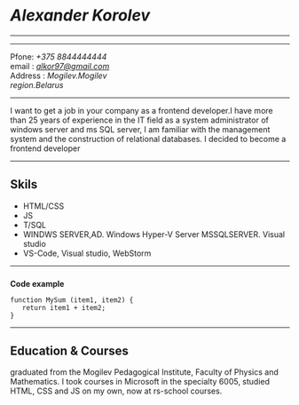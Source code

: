 # ***Alexander Korolev***
***
***
 
Pfone: *+375 8844444444*  
email : *alkor97@gmail.com*  
Address : *Mogilev.Mogilev  
region.Belarus*
***
I want to get a job in your company as a frontend developer.I have more than 25 years of experience in the IT field as a system administrator of windows server and ms SQL server, I am familiar with the management system and the construction of relational databases. I decided to become a frontend developer  
***  
## **Skils**  

* HTML/CSS  
* JS  
* T/SQL  
* WINDWS SERVER,AD. Windows Hyper-V Server
 MSSQLSERVER. Visual studio
 * VS-Code, Visual studio, WebStorm
 
***
###
 **Code example**  
 ```
 function MySum (item1, item2) {
    return item1 + item2;
}  
```
***
## Education & Courses

 graduated from the Mogilev Pedagogical Institute, Faculty of Physics and Mathematics. I took courses in Microsoft in the specialty 6005, studied HTML, CSS and JS on my own, now at rs-school courses. 
